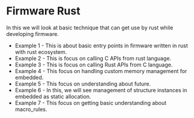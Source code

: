 # Firmware Rust

In this we will look at basic technique that can get use by rust while developing firmware.

* Example 1 - This is about basic entry points in firmware written in rust with rust ecosystem.
* Example 2 - This is focus on calling C APIs from rust language.
* Example 3 - This is focus on calling Rust APIs from C language.
* Example 4 - This focus on handling custom memory management for embedded.
* Example 5 - This focus on understanding about future.
* Example 6 - In this, we will see management of structure instances in embedded as static allocation.
* Example 7 - This focus on getting basic understanding about macro_rules.

